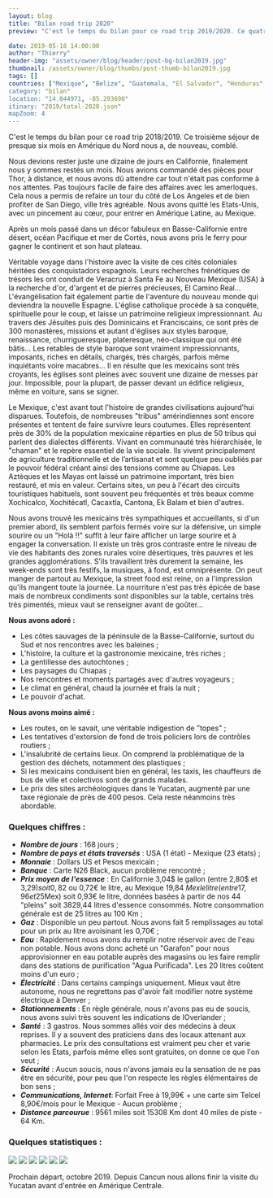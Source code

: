 ```yaml
---
layout: blog
title: "Bilan road trip 2020"
preview: "C'est le temps du bilan pour ce road trip 2019/2020. Ce quatrième séjour de presque six mois en Amérique Centrale nous a, à nouveau, comblé…"

date: 2019-05-18 14:00:00
author: "Thierry"
header-img: "assets/owner/blog/header/post-bg-bilan2019.jpg"
thumbnail: /assets/owner/blog/thumbs/post-thumb-bilan2019.jpg
tags: []
countries: ["Mexique", "Belize", "Guatemala, "El Salvador", "Honduras", "Nicaragua", "Costa Rica", "Panama", "Colombie"]
category: "bilan"
location: "14.044971, -85.293690"
itinary: "2019/total-2020.json"
mapZoom: 4
---
```


C'est le temps du bilan pour ce road trip 2018/2019. Ce troisième séjour de presque six mois en Amérique du Nord nous a, de nouveau, comblé.

Nous devions rester juste une dizaine de jours en Californie, finalement nous y sommes restés un mois. Nous avions commandé des pièces pour Thor, à distance, et nous avons dû attendre car tout n'était pas conforme à nos attentes. Pas toujours facile de faire des affaires avec les amerloques. Cela nous a permis de refaire un tour du côté de Los Angeles et de bien profiter de San Diego, ville très agréable. Nous avons quitté les Etats-Unis, avec un pincement au cœur, pour entrer en Amérique Latine, au Mexique.

Après un mois passé dans un décor fabuleux en Basse-Californie entre désert, océan Pacifique et mer de Cortès, nous avons pris le ferry pour gagner le continent et son haut plateau.

Véritable voyage dans l'histoire avec la visite de ces cités coloniales héritées des conquistadors espagnols. Leurs recherches frénétiques de trésors les ont conduit de Veracruz à Santa Fe au Nouveau Mexique (USA) à la recherche d'or, d'argent et de pierres précieuses, El Camino Real... L'évangélisation fait également partie de l'aventure du nouveau monde qui deviendra la nouvelle Espagne. L'église catholique procède à sa conquête, spirituelle pour le coup, et laisse un patrimoine religieux impressionnant. Au travers des Jésuites puis des Dominicains et Franciscains, ce sont près de 300 monastères, missions et autant d'églises aux styles baroque, renaissance, churrigueresque, plateresque, néo-classique qui ont été bâtis... Les retables de style baroque sont vraiment impressionnants, imposants, riches en détails, chargés, très chargés, parfois même inquiétants voire macabres... Il en résulte que les mexicains sont très croyants, les églises sont pleines avec souvent une dizaine de messes par jour. Impossible, pour la plupart, de passer devant un édifice religieux, même en voiture, sans se signer.

Le Mexique, c'est avant tout l'histoire de grandes civilisations aujourd'hui disparues. Toutefois, de nombreuses "tribus" amérindiennes sont encore présentes et tentent de faire survivre leurs coutumes. Elles représentent près de 30% de la population mexicaine réparties en plus de 50 tribus qui parlent des dialectes différents. Vivant en communauté très hiérarchisée, le "chaman" et le repère essentiel de la vie sociale. Ils vivent principalement de agriculture traditionnelle et de l’artisanat et sont quelque peu oubliés par le pouvoir fédéral créant ainsi des tensions comme au Chiapas. Les Aztèques et les Mayas ont laissé un patrimoine important, très bien restauré, et mis en valeur. Certains sites, un peu à l'écart des circuits touristiques habituels, sont souvent peu fréquentés et très beaux comme Xochicalco, Xochitécatl, Cacaxtla, Cantona, Ek Balam et bien d'autres.

Nous avons trouvé les mexicains très sympathiques et accueillants, si d'un premier abord, ils semblent parfois fermés voire sur la défensive, un simple sourire ou un "Holà !!" suffit à leur faire afficher un large sourire et à engager la conversation. Il existe un très gros contraste entre le niveau de vie des habitants des zones rurales voire désertiques, très pauvres et les grandes agglomérations. S'ils travaillent très durement la semaine, les week-ends sont très festifs, la musiques, à fond, est omniprésente. On peut manger de partout au Mexique, la street food est reine, on a l'impression qu'ils mangent toute la journée. La nourriture n'est pas très épicée de base mais de nombreux condiments sont disponibles sur la table, certains très très pimentés, mieux vaut se renseigner avant de goûter...

**Nous avons adoré :**

- Les côtes sauvages de la péninsule de la Basse-Californie, surtout du Sud et nos rencontres avec les baleines ;
- L'histoire, la culture et la gastronomie mexicaine, très riches ;
- La gentillesse des autochtones ;
- Les paysages du Chiapas ;
- Nos rencontres et moments partagés avec d'autres voyageurs ;
- Le climat en général, chaud la journée et frais la nuit ;
- Le pouvoir d'achat.

**Nous avons moins aimé :**

- Les routes, on le savait, une véritable indigestion de "topes" ;
- Les tentatives d'extorsion de fond de trois policiers lors de contrôles routiers ;
- L'insalubrité de certains lieux. On comprend la problématique de la gestion des déchets, notamment des plastiques ;
- Si les mexicains conduisent bien en général, les taxis, les chauffeurs de bus de ville et colectivos sont de grands malades.
- Le prix des sites archéologiques dans le Yucatan, augmenté par une taxe régionale de près de 400 pesos. Cela reste néanmoins très abordable.

### Quelques chiffres :

- **_Nombre de jours_** : 168 jours ;
- **_Nombre de pays et états traversés_** : USA (1 état) - Mexique (23 états) ;
- **_Monnaie_** : Dollars US et Pesos mexicain ;
- **_Banque_** : Carte N26 Black, aucun problème rencontré ;
- **_Prix moyen de l'essence_** : En Californie 3,04$ le gallon (entre 2,80$ et 3,29$) soit 0,82$ ou 0,72€ le litre, au Mexique 19,84 $Mex le litre (entre 17,96 et 25$Mex) soit 0,93€ le litre, données basées à partir de nos 44 "pleins" soit 3829,44 litres d'essence consommés. Notre consommation générale est de 25 litres au 100 Km ;
- **_Gaz_** : Disponible un peu partout. Nous avons fait 5 remplissages au total pour un prix au litre avoisinant les 0,70€ ;
- **_Eau_** : Rapidement nous avons du remplir notre réservoir avec de l'eau non potable. Nous avons donc acheté un "Garafon" pour nous approvisionner en eau potable auprès des magasins ou les faire remplir dans des stations de purification "Agua Purificada". Les 20 litres coûtent moins d'un euro ;
- **_Électricité_** : Dans certains campings uniquement. Mieux vaut être autonome, nous ne regrettons pas d'avoir fait modifier notre système électrique à Denver ;
- **_Stationnements_** : En règle générale, nous n'avons pas eu de soucis, nous avons suivi très souvent les indications de IOverlander ;
- **_Santé_** : 3 gastros. Nous sommes allés voir des médecins à deux reprises. Il y a souvent des praticiens dans des locaux attenant aux pharmacies. Le prix des consultations est vraiment peu cher et varie selon les Etats, parfois même elles sont gratuites, on donne ce que l'on veut ;
- **_Sécurité_** : Aucun soucis, nous n'avons jamais eu la sensation de ne pas être en sécurité, pour peu que l'on respecte les règles élémentaires de bon sens ;
- **_Communications, Internet_**: Forfait Free à 19,99€ + une carte sim Telcel 8,90€/mois pour le Mexique - Aucun problème ;
- **_Distance parcourue_** : 9561 miles soit 15308 Km dont 40 miles de piste - 64 Km.

### Quelques statistiques :

<img src="{{root_url}}/assets/owner/photos/2019/depenses_generales_2019.png" />

<img src="{{root_url}}/assets/owner/photos/2019/depenses_vehicule_2019.png" />

<img src="{{root_url}}/assets/owner/photos/2019/depenses_transport_2019.png" />

<img src="{{root_url}}/assets/owner/photos/2019/bivouacs_2019.png" />

<img src="{{root_url}}/assets/owner/photos/2019/meteo_2019.png" />

<img src="{{root_url}}/assets/owner/photos/2019/depenses_nourriture_2019.png" />

Prochain départ, octobre 2019. Depuis Cancun nous allons finir la visite du Yucatan avant d'entrée en Amérique Centrale.
